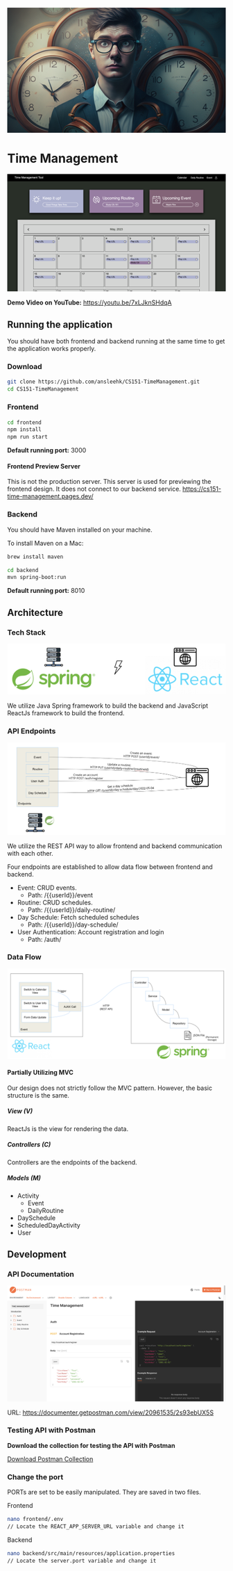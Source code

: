 ![Time Management Background Image](/proposal/img/time-management-bg.png)

# Time Management

![Demonstration](./proposal/img/demo-static.png)

**Demo Video on YouTube:**
https://youtu.be/7xLJknSHdqA


## Running the application
You should have both frontend and backend running at the same time to get the application works properly.

### Download
```zsh
git clone https://github.com/ansleehk/CS151-TimeManagement.git
cd CS151-TimeManagement
```

### Frontend
```zsh
cd frontend
npm install
npm run start
```

**Default running port:** 3000

#### Frontend Preview Server

This is not the production server. This server is used for previewing the frontend design. It does not connect to our backend service.
https://cs151-time-management.pages.dev/

### Backend

You should have Maven installed on your machine.

To install Maven on a Mac:
```zsh
brew install maven
```

```zsh
cd backend
mvn spring-boot:run
```


**Default running port:** 8010

## Architecture

### Tech Stack
![Tech Stack](./proposal/img/stack.png)

We utilize Java Spring framework to build the backend and JavaScript ReactJs framework to build the frontend.

### API Endpoints
![API Endpoints](./proposal/img/api-endpoints.png)

We utilize the REST API way to allow frontend and backend communication with each other.

Four endpoints are established to allow data flow between frontend and backend.
- Event: CRUD events.
    - Path: /{{userId}}/event
- Routine: CRUD schedules.
    - Path: /{{userId}}/daily-routine/
- Day Schedule: Fetch scheduled schedules
    - Path: /{{userId}}/day-schedule/
- User Authentication: Account registration and login
    - Path: /auth/

### Data Flow
![General Data Flow](./proposal/img/data-flow.png)

#### Partially Utilizing MVC
Our design does not strictly follow the MVC pattern. However, the basic structure is the same.

##### View (V)
ReactJs is the view for rendering the data.

##### Controllers (C)
Controllers are the endpoints of the backend.

##### Models (M)
- Activity
    - Event
    - DailyRoutine
- DaySchedule
- ScheduledDayActivity
- User

## Development

### API Documentation

![Postman](./proposal/img/postman.png)

URL: https://documenter.getpostman.com/view/20961535/2s93ebUX5S

### Testing API with Postman

**Download the collection for testing the API with Postman**

[Download Postman Collection](/proposal/api/Time%20Management.postman_collection.json)

### Change the port

PORTs are set to be easily manipulated. They are saved in two files.

Frontend
```zsh
nano frontend/.env
// Locate the REACT_APP_SERVER_URL variable and change it
```

Backend
```zsh
nano backend/src/main/resources/application.properties
// Locate the server.port variable and change it
```
